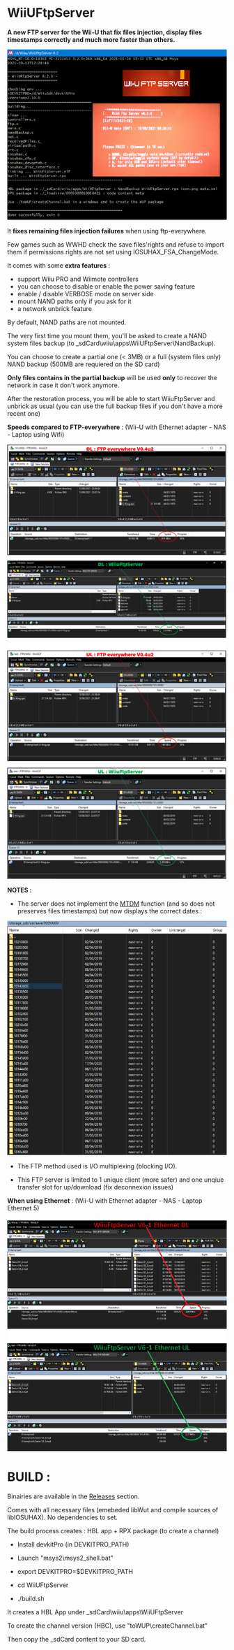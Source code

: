 # WiiUFtpServer
**A new FTP server for the Wii-U that fix files injection, display files timestamps correctly and much more faster than others.**

<p align="center">
  <img src="WiiUFtpServer.png">
</p>


It **fixes remaining files injection failures** when using ftp-everywhere.

Few games such as WWHD check the save files'rights and refuse to import them if permissions rights are not set using IOSUHAX_FSA_ChangeMode.

It comes with some **extra features** : 

- support Wiiu PRO and Wiimote controllers
- you can choose to disable or enable the power saving feature
- enable / disable VERBOSE mode on server side
- mount NAND paths only if you ask for it
- a network unbrick feature 
 
By default, NAND paths are not mounted. 

The very first time you mount them, you'll be asked to create a NAND system files backup (to \_sdCard\wiiu\apps\WiiUFtpServer\NandBackup). 

You can choose to create a partial one (< 3MB) or a full (system files only) NAND backup (500MB are requiered on the SD card)

**Only files contains in the partial backup** will be used **only** to recover the network in case it don't work anymore.

After the restoration process, you will be able to start WiiuFtpServer and unbrick as usual (you can use the full backup files if you don't have a more recent one)


**Speeds compared to FTP-everywhere** : (Wii-U with Ethernet adapter - NAS - Laptop using Wifi)

<p align="center">
  <img src="bandwith.png">
</p>


**NOTES :**


- The server does not implement the [MTDM](https://support.solarwinds.com/SuccessCenter/s/article/Enable-the-MDTM-command-to-preserve-the-original-time-stamp-of-uploaded-files?language=en_US) function (and so does not preserves files timestamps) but now displays the correct dates : 

<p align="center">
  <img src="timestamps.png">
</p>

- The FTP method used is I/O multiplexing (blocking I/O).

- This FTP server is limited to 1 unique client (more safer) and one unqiue transfer slot for up/download (fix deconnexion issues)

**When using Ethernet** : (Wii-U with Ethernet adapter - NAS - Laptop Ethernet 5)

<p align="center">
  <img src="Ethernet.png">
</p>


#
# BUILD :

Binairies are available in the [Releases](https://github.com/Laf111/WiiUFtpServer/releases/latest) section.

Comes with all necessary files (emebeded libWut and compile sources of libIOSUHAX). 
No dependencies to set.


The build process creates : HBL app + RPX package (to create a channel)


- Install devkitPro (in DEVKITPRO_PATH)

- Launch "msys2\msys2_shell.bat"

- export DEVKITPRO=$DEVKITPRO_PATH

- cd WiiUFtpServer

- ./build.sh

It creates a HBL App under \_sdCard\wiiu\apps\WiiUFtpServer

To create the channel version (HBC), use "toWUP\createChannel.bat"

Then copy the \_sdCard content to your SD card.

